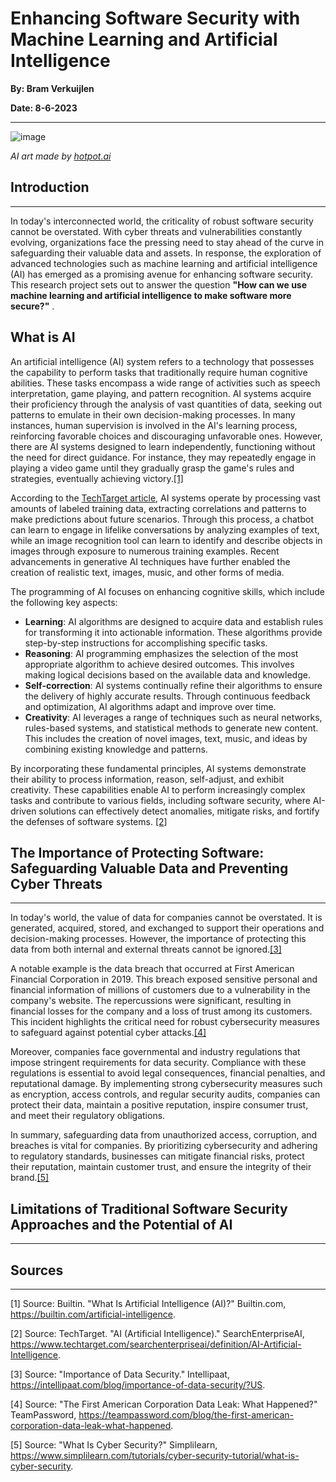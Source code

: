 # Enhancing Software Security with Machine Learning and Artificial Intelligence

**By: Bram Verkuijlen**

**Date: 8-6-2023**
***

![image](https://github.com/BramVerkuijlen/Portfolio-S3/assets/95694367/8a647fde-206f-4c89-9aa0-cc8c788e69bf)

*AI art made by [hotpot.ai](https://hotpot.ai/art-generator?s=dalle-mini)*

## Introduction
***
In today's interconnected world, the criticality of robust software security cannot be overstated.
With cyber threats and vulnerabilities constantly evolving, organizations face the pressing need to stay ahead of the curve in safeguarding their valuable data and assets. 
In response, the exploration of advanced technologies such as machine learning and artificial intelligence (AI) has emerged as a promising avenue for enhancing software security. 
This research project sets out to answer the question **"How can we use machine learning and artificial intelligence to make software more secure?"** .

## What is AI

An artificial intelligence (AI) system refers to a technology that possesses the capability to perform tasks that traditionally require human cognitive abilities. 
These tasks encompass a wide range of activities such as speech interpretation, game playing, and pattern recognition. AI systems acquire their proficiency through the analysis of vast quantities of data, seeking out patterns to emulate in their own decision-making processes.
In many instances, human supervision is involved in the AI's learning process, reinforcing favorable choices and discouraging unfavorable ones. However, there are AI systems designed to learn independently, functioning without the need for direct guidance.
For instance, they may repeatedly engage in playing a video game until they gradually grasp the game's rules and strategies, eventually achieving victory.[[1]](https://builtin.com/artificial-intelligence)

According to the [TechTarget article](https://www.techtarget.com/searchenterpriseai/definition/AI-Artificial-Intelligence), AI systems operate by processing vast amounts of labeled training data, extracting correlations and patterns to make predictions about future scenarios. Through this process, a chatbot can learn to engage in lifelike conversations by analyzing examples of text, while an image recognition tool can learn to identify and describe objects in images through exposure to numerous training examples. Recent advancements in generative AI techniques have further enabled the creation of realistic text, images, music, and other forms of media.

The programming of AI focuses on enhancing cognitive skills, which include the following key aspects:

   + **Learning**: AI algorithms are designed to acquire data and establish rules for transforming it into actionable information. These algorithms provide step-by-step instructions for accomplishing specific tasks.
   + **Reasoning**: AI programming emphasizes the selection of the most appropriate algorithm to achieve desired outcomes. This involves making logical decisions based on the available data and knowledge.
   + **Self-correction**: AI systems continually refine their algorithms to ensure the delivery of highly accurate results. Through continuous feedback and optimization, AI algorithms adapt and improve over time.
   + **Creativity**: AI leverages a range of techniques such as neural networks, rules-based systems, and statistical methods to generate new content. This includes the creation of novel images, text, music, and ideas by combining existing knowledge and patterns.

By incorporating these fundamental principles, AI systems demonstrate their ability to process information, reason, self-adjust, and exhibit creativity.
These capabilities enable AI to perform increasingly complex tasks and contribute to various fields, including software security, where AI-driven solutions can effectively detect anomalies, 
mitigate risks, and fortify the defenses of software systems.
[[2]](https://www.techtarget.com/searchenterpriseai/definition/AI-Artificial-Intelligence)

## The Importance of Protecting Software: Safeguarding Valuable Data and Preventing Cyber Threats
***

In today's world, the value of data for companies cannot be overstated.
It is generated, acquired, stored, and exchanged to support their operations and decision-making processes.
However, the importance of protecting this data from both internal and external threats cannot be ignored.[[3]](https://intellipaat.com/blog/importance-of-data-security/?US)

A notable example is the data breach that occurred at First American Financial Corporation in 2019. 
This breach exposed sensitive personal and financial information of millions of customers due to a vulnerability in the company's website.
The repercussions were significant, resulting in financial losses for the company and a loss of trust among its customers. 
This incident highlights the critical need for robust cybersecurity measures to safeguard against potential cyber attacks.[[4]](https://teampassword.com/blog/the-first-american-corporation-data-leak-what-happened)

Moreover, companies face governmental and industry regulations that impose stringent requirements for data security. 
Compliance with these regulations is essential to avoid legal consequences, financial penalties, and reputational damage.
By implementing strong cybersecurity measures such as encryption, access controls, and regular security audits, companies can protect their data, maintain a positive reputation, inspire consumer trust, and meet their regulatory obligations.

In summary, safeguarding data from unauthorized access, corruption, and breaches is vital for companies. 
By prioritizing cybersecurity and adhering to regulatory standards, businesses can mitigate financial risks, protect their reputation, maintain customer trust, and ensure the integrity of their brand.[[5]](https://www.simplilearn.com/tutorials/cyber-security-tutorial/what-is-cyber-security)

## Limitations of Traditional Software Security Approaches and the Potential of AI
***



## Sources
***
[1] Source: Builtin. "What Is Artificial Intelligence (AI)?" Builtin.com, https://builtin.com/artificial-intelligence.

[2] Source: TechTarget. "AI (Artificial Intelligence)." SearchEnterpriseAI, https://www.techtarget.com/searchenterpriseai/definition/AI-Artificial-Intelligence.

[3] Source: "Importance of Data Security." Intellipaat, https://intellipaat.com/blog/importance-of-data-security/?US.

[4] Source: "The First American Corporation Data Leak: What Happened?" TeamPassword, https://teampassword.com/blog/the-first-american-corporation-data-leak-what-happened.

[5] Source: "What Is Cyber Security?" Simplilearn, https://www.simplilearn.com/tutorials/cyber-security-tutorial/what-is-cyber-security.
